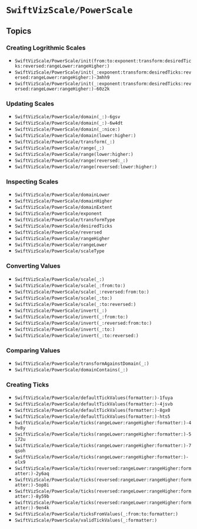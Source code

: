 # ``SwiftVizScale/PowerScale``

## Topics

### Creating Logrithmic Scales

- ``SwiftVizScale/PowerScale/init(from:to:exponent:transform:desiredTicks:reversed:rangeLower:rangeHigher:)``
- ``SwiftVizScale/PowerScale/init(_:exponent:transform:desiredTicks:reversed:rangeLower:rangeHigher:)-3mhh9``
- ``SwiftVizScale/PowerScale/init(_:exponent:transform:desiredTicks:reversed:rangeLower:rangeHigher:)-60z2k``

### Updating Scales

- ``SwiftVizScale/PowerScale/domain(_:)-6gsv``
- ``SwiftVizScale/PowerScale/domain(_:)-6w4dt``
- ``SwiftVizScale/PowerScale/domain(_:nice:)``
- ``SwiftVizScale/PowerScale/domain(lower:higher:)``
- ``SwiftVizScale/PowerScale/transform(_:)``
- ``SwiftVizScale/PowerScale/range(_:)``
- ``SwiftVizScale/PowerScale/range(lower:higher:)``
- ``SwiftVizScale/PowerScale/range(reversed:_:)``
- ``SwiftVizScale/PowerScale/range(reversed:lower:higher:)``

### Inspecting Scales

- ``SwiftVizScale/PowerScale/domainLower``
- ``SwiftVizScale/PowerScale/domainHigher``
- ``SwiftVizScale/PowerScale/domainExtent``
- ``SwiftVizScale/PowerScale/exponent``
- ``SwiftVizScale/PowerScale/transformType``
- ``SwiftVizScale/PowerScale/desiredTicks``
- ``SwiftVizScale/PowerScale/reversed``
- ``SwiftVizScale/PowerScale/rangeHigher``
- ``SwiftVizScale/PowerScale/rangeLower``
- ``SwiftVizScale/PowerScale/scaleType``

### Converting Values 

- ``SwiftVizScale/PowerScale/scale(_:)``
- ``SwiftVizScale/PowerScale/scale(_:from:to:)``
- ``SwiftVizScale/PowerScale/scale(_:reversed:from:to:)``
- ``SwiftVizScale/PowerScale/scale(_:to:)``
- ``SwiftVizScale/PowerScale/scale(_:to:reversed:)``
- ``SwiftVizScale/PowerScale/invert(_:)``
- ``SwiftVizScale/PowerScale/invert(_:from:to:)``
- ``SwiftVizScale/PowerScale/invert(_:reversed:from:to:)``
- ``SwiftVizScale/PowerScale/invert(_:to:)``
- ``SwiftVizScale/PowerScale/invert(_:to:reversed:)``

### Comparing Values

- ``SwiftVizScale/PowerScale/transformAgainstDomain(_:)``
- ``SwiftVizScale/PowerScale/domainContains(_:)``

### Creating Ticks

- ``SwiftVizScale/PowerScale/defaultTickValues(formatter:)-1fuya``
- ``SwiftVizScale/PowerScale/defaultTickValues(formatter:)-4jsvb``
- ``SwiftVizScale/PowerScale/defaultTickValues(formatter:)-8gx0``
- ``SwiftVizScale/PowerScale/defaultTickValues(formatter:)-hts5``
- ``SwiftVizScale/PowerScale/ticks(rangeLower:rangeHigher:formatter:)-4hv8y``
- ``SwiftVizScale/PowerScale/ticks(rangeLower:rangeHigher:formatter:)-5i72u``
- ``SwiftVizScale/PowerScale/ticks(rangeLower:rangeHigher:formatter:)-7qsoh``
- ``SwiftVizScale/PowerScale/ticks(rangeLower:rangeHigher:formatter:)-elx9``
- ``SwiftVizScale/PowerScale/ticks(reversed:rangeLower:rangeHigher:formatter:)-2y6aq``
- ``SwiftVizScale/PowerScale/ticks(reversed:rangeLower:rangeHigher:formatter:)-5op8i``
- ``SwiftVizScale/PowerScale/ticks(reversed:rangeLower:rangeHigher:formatter:)-8y59b``
- ``SwiftVizScale/PowerScale/ticks(reversed:rangeLower:rangeHigher:formatter:)-9en4k``
- ``SwiftVizScale/PowerScale/ticksFromValues(_:from:to:formatter:)``
- ``SwiftVizScale/PowerScale/validTickValues(_:formatter:)``
